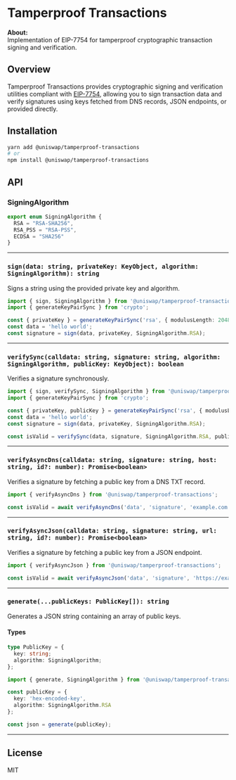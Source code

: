 # Tamperproof Transactions

**About:**  
Implementation of EIP-7754 for tamperproof cryptographic transaction signing and verification.

## Overview

Tamperproof Transactions provides cryptographic signing and verification utilities compliant with [EIP-7754](https://eips.ethereum.org/EIPS/eip-7754), allowing you to sign transaction data and verify signatures using keys fetched from DNS records, JSON endpoints, or provided directly.

## Installation

```bash
yarn add @uniswap/tamperproof-transactions
# or
npm install @uniswap/tamperproof-transactions
```

## API

### SigningAlgorithm

```ts
export enum SigningAlgorithm {
  RSA = "RSA-SHA256",
  RSA_PSS = "RSA-PSS",
  ECDSA = "SHA256"
}
```

---

### `sign(data: string, privateKey: KeyObject, algorithm: SigningAlgorithm): string`

Signs a string using the provided private key and algorithm.

```ts
import { sign, SigningAlgorithm } from '@uniswap/tamperproof-transactions';
import { generateKeyPairSync } from 'crypto';

const { privateKey } = generateKeyPairSync('rsa', { modulusLength: 2048 });
const data = 'hello world';
const signature = sign(data, privateKey, SigningAlgorithm.RSA);
```

---

### `verifySync(calldata: string, signature: string, algorithm: SigningAlgorithm, publicKey: KeyObject): boolean`

Verifies a signature synchronously.

```ts
import { sign, verifySync, SigningAlgorithm } from '@uniswap/tamperproof-transactions';
import { generateKeyPairSync } from 'crypto';

const { privateKey, publicKey } = generateKeyPairSync('rsa', { modulusLength: 2048 });
const data = 'hello world';
const signature = sign(data, privateKey, SigningAlgorithm.RSA);

const isValid = verifySync(data, signature, SigningAlgorithm.RSA, publicKey);
```

---

### `verifyAsyncDns(calldata: string, signature: string, host: string, id?: number): Promise<boolean>`

Verifies a signature by fetching a public key from a DNS TXT record.

```ts
import { verifyAsyncDns } from '@uniswap/tamperproof-transactions';

const isValid = await verifyAsyncDns('data', 'signature', 'example.com');
```

---

### `verifyAsyncJson(calldata: string, signature: string, url: string, id?: number): Promise<boolean>`

Verifies a signature by fetching a public key from a JSON endpoint.

```ts
import { verifyAsyncJson } from '@uniswap/tamperproof-transactions';

const isValid = await verifyAsyncJson('data', 'signature', 'https://example.com/keys.json');
```

---

### `generate(...publicKeys: PublicKey[]): string`

Generates a JSON string containing an array of public keys.

#### Types

```ts
type PublicKey = {
  key: string;
  algorithm: SigningAlgorithm;
};
```

```ts
import { generate, SigningAlgorithm } from '@uniswap/tamperproof-transactions';

const publicKey = {
  key: 'hex-encoded-key',
  algorithm: SigningAlgorithm.RSA
};

const json = generate(publicKey);
```

---

## License

MIT
